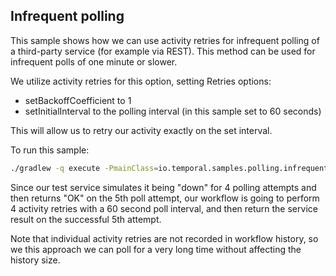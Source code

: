 ## Infrequent polling

This sample shows how we can use activity retries for infrequent polling of
a third-party service (for example via REST). 
This method can be used for infrequent polls of one minute or slower.

We utilize activity retries for this option, setting Retries options:
* setBackoffCoefficient to 1
* setInitialInterval to the polling interval (in this sample set to 60 seconds)

This will allow us to retry our activity exactly on the set interval.

To run this sample: 
```bash
./gradlew -q execute -PmainClass=io.temporal.samples.polling.infrequent.Starter
```

Since our test service simulates it being "down" for 4 polling attempts and then
returns "OK" on the 5th poll attempt, our workflow is going to perform 
4 activity retries with a 60 second poll interval, and then return 
the service result on the successful 5th attempt. 

Note that individual activity retries are not recorded in workflow history,
so we this approach we can poll for a very long time without
affecting the history size.

